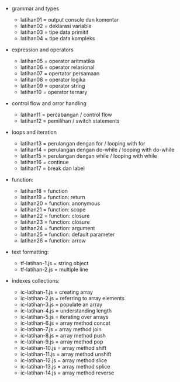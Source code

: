 - grammar and types
	- latihan01	= output console dan komentar
	- latihan02	= deklarasi variable
	- latihan03	= tipe data primitif
	- latihan04	= tipe data kompleks
- expression and operators
	- latihan05	= operator aritmatika
	- latihan06	= operator relasional
	- latihan07	= opertator persamaan
	- latihan08	= operator logika
	- latihan09	= operator string
	- latihan10	= operator ternary
- control flow and orror handling
	- latihan11	= percabangan / control flow
	- latihan12	= pemilihan / switch statements
- loops and iteration
	- latihan13 	= perulangan dengan for / looping with for
	- latihan14	= perulangan dengan do-while / looping with do-while
	- latihan15	= perulangan dengan while / looping with while
	- latihan16 	= continue
	- latihan17	= break dan label
- function:
	- latihan18	= function
	- latihan19	= function: return
	- latihan20	= function: anonymous
	- latihan21	= function: scope
	- latihan22 	= function: closure
	- latihan23	= function: closure
	- latihan24 	= function: argument
	- latihan25	= function: default parameter	
	- latihan26	= function: arrow
- text formatting:
	- tf-latihan-1.js	= string object
	- tf-latihan-2.js	= multiple line

- indexes collections:
	- ic-latihan-1.js	= creating array
	- ic-latihan-2.js	= referring to array elements
	- ic-latihan-3.js	= populate an array
	- ic-latihan-4.js	= understanding length
	- ic-latihan-5.js	= iterating over arrays
	- ic-latihan-6.js	= array method concat
	- ic-latihan-7.js	= array method join
	- ic-latihan-8.js	= array method push
	- ic-latihan-9.js	= array method pop
	- ic-latihan-10.js	= array method shift
	- ic-latihan-11.js	= array method unshift
	- ic-latihan-12.js	= array method slice
	- ic-latihan-13.js	= array method splice
	- ic-latihan-14.js	= array method reverse


